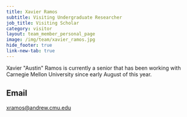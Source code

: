 ```yaml
---
title: Xavier Ramos
subtitle: Visiting Undergraduate Researcher
job_title: Visiting Scholar
category: visitor
layout: team_member_personal_page
image: /img/team/xavier_ramos.jpg
hide_footer: true
link-new-tab: true
---
```


  Xavier "Austin" Ramos is currently a senior that has been working with Carnegie Mellon University since early August of this year.


## Email ##
xramos@andrew.cmu.edu
